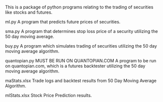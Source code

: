 This is a package of python programs relating to the trading of securities like stocks and futures.

ml.py
  A program that predicts future prices of securities.

sma.py
  A program that determines stop loss price of a security
  utilizing the 50 day moving average.

buy.py
  A program which simulates trading of securities utilizing
  the 50 day moving average algorithm.

quantopian.py
  MUST BE RUN ON QUANTOPIAN.COM
  A program to be run on quantopian.com, which is a futures backtester utilizing the 50 day moving average algorithm.

maStats.xlsx
  Trade logs and backtest results from 50 Day Moving Average Algorithm.

mlStats.xlsx
  Stock Price Prediction results.
